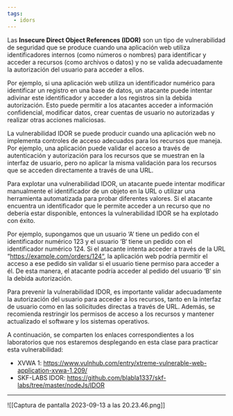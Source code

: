 ```yaml
---
tags:
  - idors
---
```

Las **Insecure Direct Object References (IDOR)** son un tipo de vulnerabilidad de seguridad que se produce cuando una aplicación web utiliza identificadores internos (como números o nombres) para identificar y acceder a recursos (como archivos o datos) y no se valida adecuadamente la autorización del usuario para acceder a ellos.

Por ejemplo, si una aplicación web utiliza un identificador numérico para identificar un registro en una base de datos, un atacante puede intentar adivinar este identificador y acceder a los registros sin la debida autorización. Esto puede permitir a los atacantes acceder a información confidencial, modificar datos, crear cuentas de usuario no autorizadas y realizar otras acciones maliciosas.

La vulnerabilidad IDOR se puede producir cuando una aplicación web no implementa controles de acceso adecuados para los recursos que maneja. Por ejemplo, una aplicación puede validar el acceso a través de autenticación y autorización para los recursos que se muestran en la interfaz de usuario, pero no aplicar la misma validación para los recursos que se acceden directamente a través de una URL.

Para explotar una vulnerabilidad IDOR, un atacante puede intentar modificar manualmente el identificador de un objeto en la URL o utilizar una herramienta automatizada para probar diferentes valores. Si el atacante encuentra un identificador que le permite acceder a un recurso que no debería estar disponible, entonces la vulnerabilidad IDOR se ha explotado con éxito.

Por ejemplo, supongamos que un usuario ‘A‘ tiene un pedido con el identificador numérico 123 y el usuario ‘B‘ tiene un pedido con el identificador numérico 124. Si el atacante intenta acceder a través de la URL “https://example.com/orders/124“, la aplicación web podría permitir el acceso a ese pedido sin validar si el usuario tiene permiso para acceder a él. De esta manera, el atacante podría acceder al pedido del usuario ‘B‘ sin la debida autorización.

Para prevenir la vulnerabilidad IDOR, es importante validar adecuadamente la autorización del usuario para acceder a los recursos, tanto en la interfaz de usuario como en las solicitudes directas a través de URL. Además, se recomienda restringir los permisos de acceso a los recursos y mantener actualizado el software y los sistemas operativos.

A continuación, se comparten los enlaces correspondientes a los laboratorios que nos estaremos desplegando en esta clase para practicar esta vulnerabilidad:
- XVWA 1: https://www.vulnhub.com/entry/xtreme-vulnerable-web-application-xvwa-1,209/
- SKF-LABS IDOR: https://github.com/blabla1337/skf-labs/tree/master/nodeJs/IDOR

----
![[Captura de pantalla 2023-09-13 a las 20.23.46.png]]
